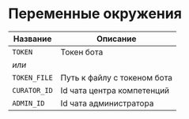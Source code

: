 # Переменные окружения

| Название     | Описание                    |
|--------------|-----------------------------|
| `TOKEN`      | Токен бота                  |
| *или*        |                             |
| `TOKEN_FILE` | Путь к файлу с токеном бота |
| `CURATOR_ID` | Id чата центра компетенций  |
| `ADMIN_ID`   | Id чата администратора      |
